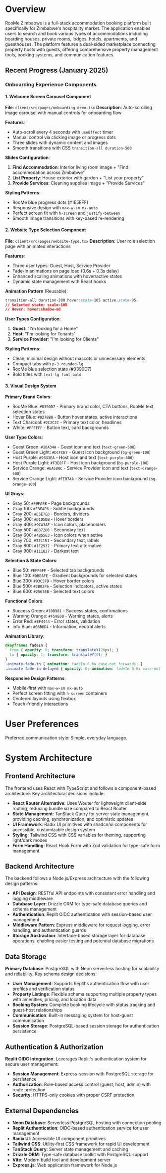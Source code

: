 # Overview

RooMe Zimbabwe is a full-stack accommodation booking platform built specifically for Zimbabwe's hospitality market. The application enables users to search and book various types of accommodations including boarding houses, private rooms, lodges, hotels, apartments, and guesthouses. The platform features a dual-sided marketplace connecting property hosts with guests, offering comprehensive property management tools, booking systems, and communication features.

## Recent Progress (January 2025)

### Onboarding Experience Components

#### 1. Welcome Screen Carousel Component
**File**: `client/src/pages/onboarding-demo.tsx`
**Description**: Auto-scrolling image carousel with manual controls for onboarding flow

**Features**:
- Auto-scroll every 4 seconds with `useEffect` timer
- Manual control via clicking image or progress dots
- Three slides with dynamic content and images
- Smooth transitions with CSS `transition-all duration-500`

**Slides Configuration**:
1. **Find Accommodation**: Interior living room image + "Find accommodation across Zimbabwe"
2. **List Property**: House exterior with garden + "List your property" 
3. **Provide Services**: Cleaning supplies image + "Provide Services"

**Styling Patterns**:
- RooMe blue progress dots (#1E5EFF)
- Responsive design with `max-w-sm mx-auto`
- Perfect screen fit with `h-screen` and `justify-between`
- Smooth image transitions with key-based re-rendering

#### 2. Website Type Selection Component
**File**: `client/src/pages/website-type.tsx`
**Description**: User role selection page with animated interactions

**Features**:
- Three user types: Guest, Host, Service Provider
- Fade-in animations on page load (0.6s + 0.3s delay)
- Enhanced scaling animations with hover/active states
- Dynamic state management with React hooks

**Animation Pattern** (Reusable):
```css
transition-all duration-200 hover:scale-105 active:scale-95
// Selected state: scale-105
// Hover: hover:shadow-md
```

**User Types Configuration**:
1. **Guest**: "I'm looking for a Home" 
2. **Host**: "I'm looking for Tenants"
3. **Service Provider**: "I'm looking for Clients"

**Styling Patterns**:
- Clean, minimal design without mascots or unnecessary elements
- Compact tabs with `p-3 rounded-lg` 
- RooMe blue selection state (#0390D7)
- Bold titles with `text-lg font-bold`

#### 3. Visual Design System
**Primary Brand Colors**:
- RooMe Blue: `#0390D7` - Primary brand color, CTA buttons, RooMe text, selection states
- Hover Blue: `#027BB8` - Button hover states, active interactions
- Text Charcoal: `#2C2C2C` - Primary text color, headlines
- White: `#FFFFFF` - Button text, card backgrounds

**User Type Colors**:
- Guest Green: `#16A34A` - Guest icon and text (`text-green-600`)
- Guest Green Light: `#DCFCE7` - Guest icon background (`bg-green-100`)
- Host Purple: `#9333EA` - Host icon and text (`text-purple-600`)
- Host Purple Light: `#F3E8FF` - Host icon background (`bg-purple-100`)
- Service Orange: `#EA580C` - Service Provider icon and text (`text-orange-600`)
- Service Orange Light: `#FED7AA` - Service Provider icon background (`bg-orange-100`)

**UI Grays**:
- Gray 50: `#F9FAFB` - Page backgrounds
- Gray 100: `#F3F4F6` - Subtle backgrounds
- Gray 200: `#E5E7EB` - Borders, dividers
- Gray 300: `#D1D5DB` - Hover borders
- Gray 400: `#9CA3AF` - Icon colors, placeholders
- Gray 500: `#6B7280` - Secondary text
- Gray 600: `#4B5563` - Icon colors when active
- Gray 700: `#374151` - Secondary text, labels
- Gray 800: `#1F2937` - Primary text alternative
- Gray 900: `#111827` - Darkest text

**Selection & State Colors**:
- Blue 50: `#EFF6FF` - Selected tab backgrounds
- Blue 100: `#DBEAFE` - Gradient backgrounds for selected states
- Blue 300: `#93C5FD` - Hover border colors
- Blue 500: `#3B82F6` - Selection indicators, active states
- Blue 600: `#2563EB` - Selected text colors

**Functional Colors**:
- Success Green: `#10B981` - Success states, confirmations
- Warning Orange: `#F59E0B` - Warning states, alerts
- Error Red: `#EF4444` - Error states, validation
- Info Blue: `#06B6D4` - Information, neutral alerts

**Animation Library**:
```css
@keyframes fadeIn {
  from { opacity: 0; transform: translateY(20px); }
  to { opacity: 1; transform: translateY(0); }
}
.animate-fade-in { animation: fadeIn 0.6s ease-out forwards; }
.animate-fade-in-delayed { opacity: 0; animation: fadeIn 0.6s ease-out 0.3s forwards; }
```

**Responsive Design Patterns**:
- Mobile-first with `max-w-sm mx-auto`
- Perfect screen fitting with `h-screen` containers
- Centered layouts using flexbox
- Touch-friendly interactions

# User Preferences

Preferred communication style: Simple, everyday language.

# System Architecture

## Frontend Architecture

The frontend uses React with TypeScript and follows a component-based architecture. Key architectural decisions include:

- **React Router Alternative**: Uses Wouter for lightweight client-side routing, reducing bundle size compared to React Router
- **State Management**: TanStack Query for server state management, providing caching, synchronization, and optimistic updates
- **UI Framework**: Radix UI primitives with shadcn/ui components for accessible, customizable design system
- **Styling**: Tailwind CSS with CSS variables for theming, supporting light/dark modes
- **Form Handling**: React Hook Form with Zod validation for type-safe form management

## Backend Architecture

The backend follows a Node.js/Express architecture with the following design patterns:

- **API Design**: RESTful API endpoints with consistent error handling and logging middleware
- **Database Layer**: Drizzle ORM for type-safe database queries and schema management
- **Authentication**: Replit OIDC authentication with session-based user management
- **Middleware Pattern**: Express middleware for request logging, error handling, and authentication guards
- **Storage Abstraction**: Interface-based storage layer for database operations, enabling easier testing and potential database migrations

## Data Storage

**Primary Database**: PostgreSQL with Neon serverless hosting for scalability and reliability. Key schema design decisions:

- **User Management**: Supports Replit's authentication flow with user profiles and verification status
- **Property Listings**: Flexible schema supporting multiple property types with amenities, pricing, and location data
- **Booking System**: Complete booking lifecycle with status tracking and guest-host relationships
- **Communication**: Built-in messaging system for host-guest communication
- **Session Storage**: PostgreSQL-based session storage for authentication persistence

## Authentication & Authorization

**Replit OIDC Integration**: Leverages Replit's authentication system for secure user management:

- **Session Management**: Express-session with PostgreSQL storage for persistence
- **Authorization**: Role-based access control (guest, host, admin) with route protection
- **Security**: HTTPS-only cookies with proper CSRF protection

## External Dependencies

- **Neon Database**: Serverless PostgreSQL hosting with connection pooling
- **Replit Authentication**: OIDC-based authentication service for user management
- **Radix UI**: Accessible UI component primitives
- **Tailwind CSS**: Utility-first CSS framework for rapid UI development
- **TanStack Query**: Server state management and caching
- **Drizzle ORM**: Type-safe database toolkit with PostgreSQL support
- **Vite**: Modern build tool and development server
- **Express.js**: Web application framework for Node.js